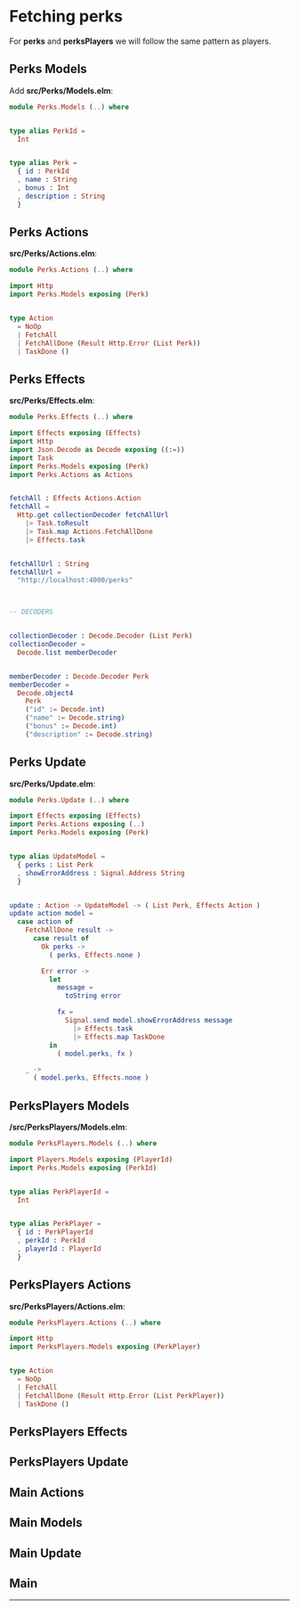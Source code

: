 # Fetching perks

For __perks__ and __perksPlayers__ we will follow the same pattern as players. 

## Perks Models

Add __src/Perks/Models.elm__:

```elm
module Perks.Models (..) where


type alias PerkId =
  Int


type alias Perk =
  { id : PerkId
  , name : String
  , bonus : Int
  , description : String
  }
```

## Perks Actions

__src/Perks/Actions.elm__:

```elm
module Perks.Actions (..) where

import Http
import Perks.Models exposing (Perk)


type Action
  = NoOp
  | FetchAll
  | FetchAllDone (Result Http.Error (List Perk))
  | TaskDone ()
```

## Perks Effects

__src/Perks/Effects.elm__:

```elm
module Perks.Effects (..) where

import Effects exposing (Effects)
import Http
import Json.Decode as Decode exposing ((:=))
import Task
import Perks.Models exposing (Perk)
import Perks.Actions as Actions


fetchAll : Effects Actions.Action
fetchAll =
  Http.get collectionDecoder fetchAllUrl
    |> Task.toResult
    |> Task.map Actions.FetchAllDone
    |> Effects.task


fetchAllUrl : String
fetchAllUrl =
  "http://localhost:4000/perks"



-- DECODERS


collectionDecoder : Decode.Decoder (List Perk)
collectionDecoder =
  Decode.list memberDecoder


memberDecoder : Decode.Decoder Perk
memberDecoder =
  Decode.object4
    Perk
    ("id" := Decode.int)
    ("name" := Decode.string)
    ("bonus" := Decode.int)
    ("description" := Decode.string)
```

## Perks Update

__src/Perks/Update.elm__:

```elm
module Perks.Update (..) where

import Effects exposing (Effects)
import Perks.Actions exposing (..)
import Perks.Models exposing (Perk)


type alias UpdateModel =
  { perks : List Perk
  , showErrorAddress : Signal.Address String
  }


update : Action -> UpdateModel -> ( List Perk, Effects Action )
update action model =
  case action of
    FetchAllDone result ->
      case result of
        Ok perks ->
          ( perks, Effects.none )

        Err error ->
          let
            message =
              toString error

            fx =
              Signal.send model.showErrorAddress message
                |> Effects.task
                |> Effects.map TaskDone
          in
            ( model.perks, fx )

    _ ->
      ( model.perks, Effects.none )
```

## PerksPlayers Models

__/src/PerksPlayers/Models.elm__:

```elm
module PerksPlayers.Models (..) where

import Players.Models exposing (PlayerId)
import Perks.Models exposing (PerkId)


type alias PerkPlayerId =
  Int


type alias PerkPlayer =
  { id : PerkPlayerId
  , perkId : PerkId
  , playerId : PlayerId
  }

```

## PerksPlayers Actions

__src/PerksPlayers/Actions.elm__:

```elm
module PerksPlayers.Actions (..) where

import Http
import PerksPlayers.Models exposing (PerkPlayer)


type Action
  = NoOp
  | FetchAll
  | FetchAllDone (Result Http.Error (List PerkPlayer))
  | TaskDone ()
```

## PerksPlayers Effects

## PerksPlayers Update

## Main Actions

## Main Models

## Main Update

## Main

---




